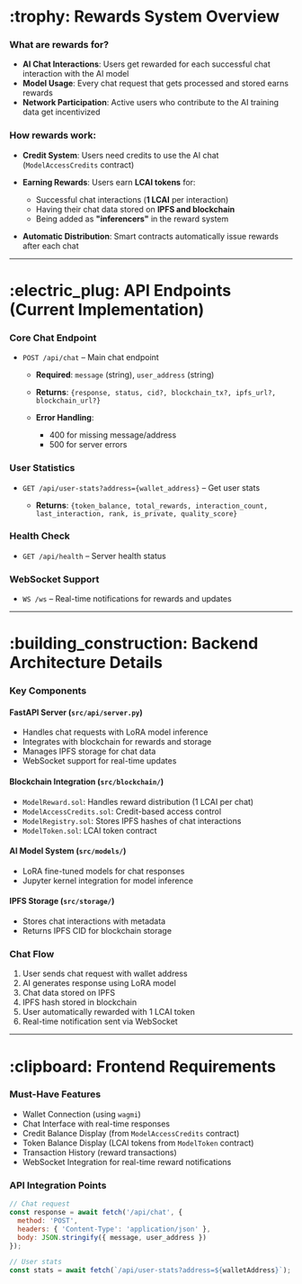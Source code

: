 # \:trophy: Rewards System Overview

### What are rewards for?

* **AI Chat Interactions**: Users get rewarded for each successful chat interaction with the AI model
* **Model Usage**: Every chat request that gets processed and stored earns rewards
* **Network Participation**: Active users who contribute to the AI training data get incentivized

### How rewards work:

* **Credit System**: Users need credits to use the AI chat (`ModelAccessCredits` contract)
* **Earning Rewards**: Users earn **LCAI tokens** for:

  * Successful chat interactions (**1 LCAI** per interaction)
  * Having their chat data stored on **IPFS and blockchain**
  * Being added as **"inferencers"** in the reward system
* **Automatic Distribution**: Smart contracts automatically issue rewards after each chat

---

# \:electric\_plug: API Endpoints (Current Implementation)

### Core Chat Endpoint

* `POST /api/chat` – Main chat endpoint

  * **Required**: `message` (string), `user_address` (string)
  * **Returns**: `{response, status, cid?, blockchain_tx?, ipfs_url?, blockchain_url?}`
  * **Error Handling**:

    * 400 for missing message/address
    * 500 for server errors

### User Statistics

* `GET /api/user-stats?address={wallet_address}` – Get user stats

  * **Returns**: `{token_balance, total_rewards, interaction_count, last_interaction, rank, is_private, quality_score}`

### Health Check

* `GET /api/health` – Server health status

### WebSocket Support

* `WS /ws` – Real-time notifications for rewards and updates

---

# \:building\_construction: Backend Architecture Details

### Key Components

#### FastAPI Server (`src/api/server.py`)

* Handles chat requests with LoRA model inference
* Integrates with blockchain for rewards and storage
* Manages IPFS storage for chat data
* WebSocket support for real-time updates

#### Blockchain Integration (`src/blockchain/`)

* `ModelReward.sol`: Handles reward distribution (1 LCAI per chat)
* `ModelAccessCredits.sol`: Credit-based access control
* `ModelRegistry.sol`: Stores IPFS hashes of chat interactions
* `ModelToken.sol`: LCAI token contract

#### AI Model System (`src/models/`)

* LoRA fine-tuned models for chat responses
* Jupyter kernel integration for model inference

#### IPFS Storage (`src/storage/`)

* Stores chat interactions with metadata
* Returns IPFS CID for blockchain storage

### Chat Flow

1. User sends chat request with wallet address
2. AI generates response using LoRA model
3. Chat data stored on IPFS
4. IPFS hash stored in blockchain
5. User automatically rewarded with 1 LCAI token
6. Real-time notification sent via WebSocket

---

# \:clipboard: Frontend Requirements

### Must-Have Features

* Wallet Connection (using `wagmi`)
* Chat Interface with real-time responses
* Credit Balance Display (from `ModelAccessCredits` contract)
* Token Balance Display (LCAI tokens from `ModelToken` contract)
* Transaction History (reward transactions)
* WebSocket Integration for real-time reward notifications

### API Integration Points

```js
// Chat request
const response = await fetch('/api/chat', {
  method: 'POST',
  headers: { 'Content-Type': 'application/json' },
  body: JSON.stringify({ message, user_address })
});

// User stats
const stats = await fetch(`/api/user-stats?address=${walletAddress}`);
```
